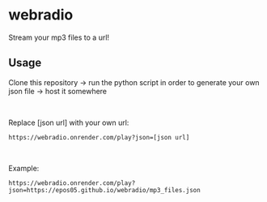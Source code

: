 # webradio
Stream your mp3 files to a url!
## Usage
Clone this repository -> run the python script in order to generate your own json file -> host it somewhere

<br>

Replace [json url] with your own url:

```
https://webradio.onrender.com/play?json=[json url]
```

<br>

Example:

```
https://webradio.onrender.com/play?json=https://epos05.github.io/webradio/mp3_files.json
```
